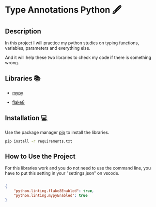 # Type Annotations Python 🖋

## Description 

In this project I will practice my python studies on typing functions, variables, parameters and everything else. 

And it will help these two libraries to check my code if there is something wrong.

## Libraries 📚

- [mypy](http://mypy-lang.org/)

- [flake8](https://flake8.pycqa.org/en/latest/)

## Installation 💻

Use the package manager [pip](https://pip.pypa.io/en/stable/) to install the libraries.

```bash
pip install -r requirements.txt
```

## How to Use the Project

For this libraries work and you do not need to use the command line, you have to put this setting in your "settings.json" on vscode.

```json

{
    "python.linting.flake8Enabled": true,
    "python.linting.mypyEnabled": true
}

```
